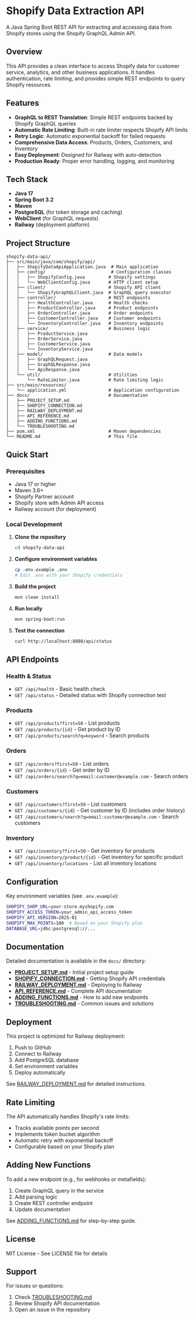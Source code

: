 # Shopify Data Extraction API

A Java Spring Boot REST API for extracting and accessing data from Shopify stores using the Shopify GraphQL Admin API.

## Overview

This API provides a clean interface to access Shopify data for customer service, analytics, and other business applications. It handles authentication, rate limiting, and provides simple REST endpoints to query Shopify resources.

## Features

- **GraphQL to REST Translation**: Simple REST endpoints backed by Shopify GraphQL queries
- **Automatic Rate Limiting**: Built-in rate limiter respects Shopify API limits
- **Retry Logic**: Automatic exponential backoff for failed requests
- **Comprehensive Data Access**: Products, Orders, Customers, and Inventory
- **Easy Deployment**: Designed for Railway with auto-detection
- **Production Ready**: Proper error handling, logging, and monitoring

## Tech Stack

- **Java 17**
- **Spring Boot 3.2**
- **Maven**
- **PostgreSQL** (for token storage and caching)
- **WebClient** (for GraphQL requests)
- **Railway** (deployment platform)

## Project Structure

```
shopify-data-api/
├── src/main/java/com/shopify/api/
│   ├── ShopifyDataApiApplication.java  # Main application
│   ├── config/                         # Configuration classes
│   │   ├── ShopifyConfig.java         # Shopify settings
│   │   └── WebClientConfig.java       # HTTP client setup
│   ├── client/                        # Shopify API client
│   │   └── ShopifyGraphQLClient.java  # GraphQL query executor
│   ├── controller/                    # REST endpoints
│   │   ├── HealthController.java      # Health checks
│   │   ├── ProductController.java     # Product endpoints
│   │   ├── OrderController.java       # Order endpoints
│   │   ├── CustomerController.java    # Customer endpoints
│   │   └── InventoryController.java   # Inventory endpoints
│   ├── service/                       # Business logic
│   │   ├── ProductService.java
│   │   ├── OrderService.java
│   │   ├── CustomerService.java
│   │   └── InventoryService.java
│   ├── model/                         # Data models
│   │   ├── GraphQLRequest.java
│   │   ├── GraphQLResponse.java
│   │   └── ApiResponse.java
│   └── util/                          # Utilities
│       └── RateLimiter.java           # Rate limiting logic
├── src/main/resources/
│   └── application.yml                # Application configuration
├── docs/                              # Documentation
│   ├── PROJECT_SETUP.md
│   ├── SHOPIFY_CONNECTION.md
│   ├── RAILWAY_DEPLOYMENT.md
│   ├── API_REFERENCE.md
│   ├── ADDING_FUNCTIONS.md
│   └── TROUBLESHOOTING.md
├── pom.xml                            # Maven dependencies
└── README.md                          # This file
```

## Quick Start

### Prerequisites

- Java 17 or higher
- Maven 3.6+
- Shopify Partner account
- Shopify store with Admin API access
- Railway account (for deployment)

### Local Development

1. **Clone the repository**
   ```bash
   cd shopify-data-api
   ```

2. **Configure environment variables**
   ```bash
   cp .env.example .env
   # Edit .env with your Shopify credentials
   ```

3. **Build the project**
   ```bash
   mvn clean install
   ```

4. **Run locally**
   ```bash
   mvn spring-boot:run
   ```

5. **Test the connection**
   ```bash
   curl http://localhost:8080/api/status
   ```

## API Endpoints

### Health & Status
- `GET /api/health` - Basic health check
- `GET /api/status` - Detailed status with Shopify connection test

### Products
- `GET /api/products?first=50` - List products
- `GET /api/products/{id}` - Get product by ID
- `GET /api/products/search?q=keyword` - Search products

### Orders
- `GET /api/orders?first=50` - List orders
- `GET /api/orders/{id}` - Get order by ID
- `GET /api/orders/search?q=email:customer@example.com` - Search orders

### Customers
- `GET /api/customers?first=50` - List customers
- `GET /api/customers/{id}` - Get customer by ID (includes order history)
- `GET /api/customers/search?q=email:customer@example.com` - Search customers

### Inventory
- `GET /api/inventory?first=50` - Get inventory for products
- `GET /api/inventory/product/{id}` - Get inventory for specific product
- `GET /api/inventory/locations` - List all inventory locations

## Configuration

Key environment variables (see `.env.example`):

```bash
SHOPIFY_SHOP_URL=your-store.myshopify.com
SHOPIFY_ACCESS_TOKEN=your_admin_api_access_token
SHOPIFY_API_VERSION=2025-01
SHOPIFY_MAX_POINTS=100  # Based on your Shopify plan
DATABASE_URL=jdbc:postgresql://...
```

## Documentation

Detailed documentation is available in the `docs/` directory:

- **[PROJECT_SETUP.md](docs/PROJECT_SETUP.md)** - Initial project setup guide
- **[SHOPIFY_CONNECTION.md](docs/SHOPIFY_CONNECTION.md)** - Getting Shopify API credentials
- **[RAILWAY_DEPLOYMENT.md](docs/RAILWAY_DEPLOYMENT.md)** - Deploying to Railway
- **[API_REFERENCE.md](docs/API_REFERENCE.md)** - Complete API documentation
- **[ADDING_FUNCTIONS.md](docs/ADDING_FUNCTIONS.md)** - How to add new endpoints
- **[TROUBLESHOOTING.md](docs/TROUBLESHOOTING.md)** - Common issues and solutions

## Deployment

This project is optimized for Railway deployment:

1. Push to GitHub
2. Connect to Railway
3. Add PostgreSQL database
4. Set environment variables
5. Deploy automatically

See [RAILWAY_DEPLOYMENT.md](docs/RAILWAY_DEPLOYMENT.md) for detailed instructions.

## Rate Limiting

The API automatically handles Shopify's rate limits:

- Tracks available points per second
- Implements token bucket algorithm
- Automatic retry with exponential backoff
- Configurable based on your Shopify plan

## Adding New Functions

To add a new endpoint (e.g., for webhooks or metafields):

1. Create GraphQL query in the service
2. Add parsing logic
3. Create REST controller endpoint
4. Update documentation

See [ADDING_FUNCTIONS.md](docs/ADDING_FUNCTIONS.md) for step-by-step guide.

## License

MIT License - See LICENSE file for details

## Support

For issues or questions:
1. Check [TROUBLESHOOTING.md](docs/TROUBLESHOOTING.md)
2. Review Shopify API documentation
3. Open an issue in the repository
